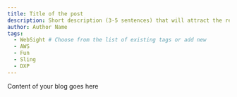 ```yaml
---
title: Title of the post
description: Short description (3-5 sentences) that will attract the readers to read this post.
author: Author Name
tags:
  - WebSight # Choose from the list of existing tags or add new
  - AWS
  - Fun
  - Sling
  - DXP
---
```


Content of your blog goes here

